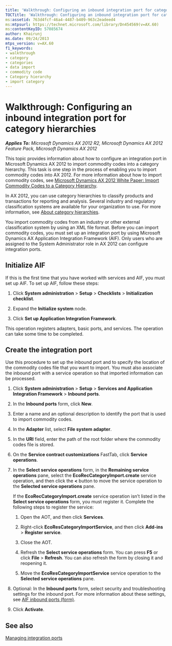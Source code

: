 ```yaml
---
title: 'Walkthrough: Configuring an inbound integration port for category hierarchies'
TOCTitle: 'Walkthrough: Configuring an inbound integration port for category hierarchies'
ms:assetid: 763d4fcf-46a4-4487-b409-963c2eadeed4
ms:mtpsurl: https://technet.microsoft.com/library/Dn454569(v=AX.60)
ms:contentKeyID: 57085674
author: Khairunj
ms.date: 09/24/2013
mtps_version: v=AX.60
f1_keywords:
- walkthrough
- category
- categories
- data import
- commodity code
- Category hierarchy
- import category
---
```


# Walkthrough: Configuring an inbound integration port for category hierarchies 


_**Applies To:** Microsoft Dynamics AX 2012 R2, Microsoft Dynamics AX 2012 Feature Pack, Microsoft Dynamics AX 2012_

This topic provides information about how to configure an integration port in Microsoft Dynamics AX 2012 to import commodity codes into a category hierarchy. This task is one step in the process of enabling you to import commodity codes into AX 2012. For more information about how to import commodity codes, see [Microsoft Dynamics AX 2012 White Paper: Import Commodity Codes to a Category Hierarchy](http://go.microsoft.com/fwlink/?linkid=313695%26clcid=0x409).

In AX 2012, you can use category hierarchies to classify products and transactions for reporting and analysis. Several industry and regulatory classification systems are available for your organization to use. For more information, see [About category hierarchies](about-category-hierarchies.md).

You import commodity codes from an industry or other external classification system by using an XML file format. Before you can import commodity codes, you must set up an integration port by using Microsoft Dynamics AX Application Integration Framework (AIF). Only users who are assigned to the System Administrator role in AX 2012 can configure integration ports.

## Initialize AIF

If this is the first time that you have worked with services and AIF, you must set up AIF. To set up AIF, follow these steps:

1.  Click **System administration** \> **Setup** \> **Checklists** \> **Initialization checklist**.

2.  Expand the **Initialize system** node.

3.  Click **Set up Application Integration Framework**.

This operation registers adapters, basic ports, and services. The operation can take some time to be completed.

## Create the integration port

Use this procedure to set up the inbound port and to specify the location of the commodity codes file that you want to import. You must also associate the inbound port with a service operation so that imported information can be processed.

1.  Click **System administration** \> **Setup** \> **Services and Application Integration Framework** \> **Inbound ports**.

2.  In the **Inbound ports** form, click **New**.

3.  Enter a name and an optional description to identify the port that is used to import commodity codes.

4.  In the **Adapter** list, select **File system adapter**.

5.  In the **URI** field, enter the path of the root folder where the commodity codes file is stored.

6.  On the **Service contract customizations** FastTab, click **Service operations**.

7.  In the **Select service operations** form, in the **Remaining service operations** pane, select the **EcoRecCategoryImport.create** service operation, and then click the **\<** button to move the service operation to the **Selected service operations** pane.
    
    If the **EcoRecCategoryImport.create** service operation isn’t listed in the **Select service operations** form, you must register it. Complete the following steps to register the service:
    
    1.  Open the AOT, and then click **Services**.
    
    2.  Right-click **EcoResCategoryImportService**, and then click **Add-ins** \> **Register service**.
    
    3.  Close the AOT.
    
    4.  Refresh the **Select service operations** form. You can press **F5** or click **File** \> **Refresh**. You can also refresh the form by closing it and reopening it.
    
    5.  Move the **EcoResCategoryImportService** service operation to the **Selected service operations** pane.

8.  Optional: In the **Inbound ports** form, select security and troubleshooting settings for the inbound port. For more information about these settings, see [AIF inbound ports (form)](https://technet.microsoft.com/library/hh208821\(v=ax.60\)).

9.  Click **Activate**.

## See also

[Managing integration ports](managing-integration-ports.md)

